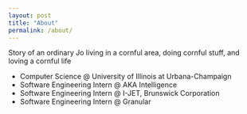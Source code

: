 ```yaml
---
layout: post
title: "About"
permalink: /about/
---
```


Story of an ordinary Jo living in a cornful area, doing cornful stuff, and loving a cornful life
- Computer Science @ University of Illinois at Urbana-Champaign
- Software Engineering Intern @ AKA Intelligence
- Software Engineering Intern @ I-JET, Brunswick Corporation
- Software Engineering Intern @ Granular
